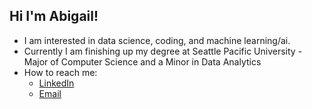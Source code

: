 ## Hi I'm Abigail!
- I am interested in data science, coding, and machine learning/ai. 
- Currently I am finishing up my degree at Seattle Pacific University - Major of Computer Science and a Minor in Data Analytics 
- How to reach me:
  - [LinkedIn](https://www.linkedin.com/in/abigail-joppa/)
  - [Email](joppaa@spu.edu)
